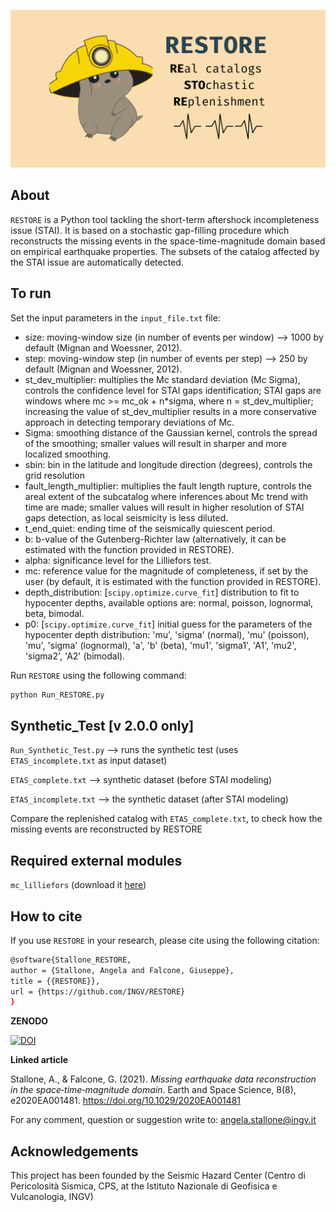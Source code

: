 
![alt text](https://github.com/angystallone/Seismology_Stuff/blob/main/figures/RESTORE_logo.png?raw=true)


<h2>About</h2>

`RESTORE` is a Python tool tackling the short-term aftershock incompleteness issue (STAI).
It is based on a stochastic gap-filling procedure which reconstructs the missing events in the space-time-magnitude domain based on empirical earthquake properties. 
The subsets of the catalog affected by the STAI issue are automatically detected.

<h2>To run</h2>

Set the input parameters in the `input_file.txt` file:

- size: moving-window size (in number of events per window) --> 1000 by default (Mignan and Woessner, 2012).
- step: moving-window step (in number of events per step) --> 250 by default (Mignan and Woessner, 2012).
- st_dev_multiplier: multiplies the Mc standard deviation (Mc Sigma), controls the confidence level for STAI gaps identification; STAI gaps are windows where mc >= mc_ok + n*sigma, where n = st_dev_multiplier; increasing the value of st_dev_multiplier results in a more conservative approach in detecting temporary deviations of Mc.
- Sigma: smoothing distance of the Gaussian kernel, controls the spread of the smoothing; smaller values will result in sharper and more localized smoothing.
- sbin: bin in the latitude and longitude direction (degrees), controls the grid resolution
- fault_length_multiplier: multiplies the fault length rupture, controls the areal extent of the subcatalog where inferences about Mc trend with time are made; smaller values will result in higher resolution of STAI gaps detection, as local seismicity is less diluted.
- t_end_quiet: ending time of the seismically quiescent period.
- b: b-value of the Gutenberg-Richter law (alternatively, it can be estimated with the function provided in RESTORE).
- alpha: significance level for the Lilliefors test.
- mc: reference value for the magnitude of completeness, if set by the user (by default, it is estimated with the function provided in RESTORE).
- depth_distribution: [`scipy.optimize.curve_fit`] distribution to fit to hypocenter depths, available options are: normal, poisson, lognormal, beta, bimodal.
- p0: [`scipy.optimize.curve_fit`] initial guess for the parameters of the hypocenter depth distribution: 'mu', 'sigma' (normal), 'mu' (poisson), 'mu', 'sigma' (lognormal), 'a', 'b' (beta), 'mu1', 'sigma1', 'A1', 'mu2', 'sigma2', 'A2' (bimodal).


Run `RESTORE` using the following command:

```bash
python Run_RESTORE.py
```

<h2>Synthetic_Test [v 2.0.0 only]</h2>

`Run_Synthetic_Test.py` --> runs the synthetic test (uses `ETAS_incomplete.txt` as input dataset)

`ETAS_complete.txt` --> synthetic dataset (before STAI modeling)

`ETAS_incomplete.txt` --> the synthetic dataset (after STAI modeling)

Compare the replenished catalog with `ETAS_complete.txt`, to check how the missing events are reconstructed by RESTORE

<h2>Required external modules</h2>

`mc_lilliefors` (download it <a href="https://gitlab.com/marcus.herrmann/mc-lilliefors">here</a>)

<h2>How to cite</h2>

If you use `RESTORE` in your research, please cite using the following citation:

```bash
@software{Stallone_RESTORE,
author = {Stallone, Angela and Falcone, Giuseppe},
title = {{RESTORE}},
url = {https://github.com/INGV/RESTORE}
}
```

**ZENODO**

[![DOI](https://zenodo.org/badge/DOI/10.5281/zenodo.10809571.svg)](https://doi.org/10.5281/zenodo.10809571)

**Linked article**

Stallone, A., & Falcone, G. (2021). *Missing earthquake data reconstruction in the space‐time‐magnitude domain*. Earth and Space Science, 8(8), e2020EA001481.
<a href="https://doi.org/10.1029/2020EA001481">https://doi.org/10.1029/2020EA001481</a>

For any comment, question or suggestion write to:
<angela.stallone@ingv.it>


<h2>Acknowledgements</h2>

This project has been founded by the Seismic Hazard Center
(Centro di Pericolosità Sismica, CPS, at the Istituto Nazionale di Geofisica e Vulcanologia, INGV)




